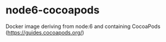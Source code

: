 # node6-cocoapods
Docker image deriving from node:6 and containing CocoaPods (https://guides.cocoapods.org/)
